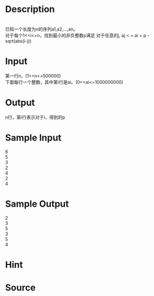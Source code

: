 
# Description

<div class="content"><p><br/>
已知一个长度为n的序列a1,a2,...,an。<br/>
对于每个1&lt;=i&lt;=n，找到最小的非负整数p满足 对于任意的j, aj &lt; = ai + p - sqrt(abs(i-j))</p></div>

# Input

<div class="content"><p>第一行n，(1&lt;=n&lt;=500000)<br/>
下面每行一个整数，其中第i行是ai。(0&lt;=ai&lt;=1000000000)</p>
<p></p></div>

# Output

<div class="content"><p>n行，第i行表示对于i，得到的p</p>
<p></p></div>

# Sample Input

<div class="content"><span class="sampledata">6<br/>
5<br/>
3<br/>
2<br/>
4<br/>
2<br/>
4<br/>
</span></div>

# Sample Output

<div class="content"><span class="sampledata">2<br/>
3<br/>
5<br/>
3<br/>
5<br/>
4<br/>
</span></div>

# Hint

<div class="content"><p></p></div>

# Source

<div class="content"><p><a href="problemset.php?search="></a></p></div>


